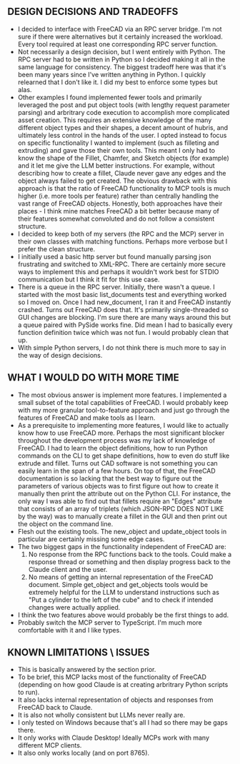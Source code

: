## DESIGN DECISIONS AND TRADEOFFS
- I decided to interface with FreeCAD via an RPC server bridge. I'm not sure if there were alternatives but it certainly increased the workload. Every tool required at least one corresponding RPC server function.
- Not necessarily a design decision, but I went entirely with Python. The RPC server had to be written in Python so I decided making it all in the same language for consistency. The biggest tradeoff here was that it's been many years since I've written anything in Python. I quickly relearned that I don't like it. I did my best to enforce some types but alas.
- Other examples I found implemented fewer tools and primarily leveraged the post and put object tools (with lengthy request parameter parsing) and arbritrary code execution to accomplish more complicated asset creation. This requires an extensive knowledge of the many different object types and their shapes, a decent amount of hubris, and ultimately less control in the hands of the user. I opted instead to focus on specific functionality I wanted to implement (such as filleting and extruding) and gave those their own tools. This meant I only had to know the shape of the Fillet, Chamfer, and Sketch objects (for example) and it let me give the LLM better instructions. For example, without describing how to create a fillet, Claude never gave any edges and the object always failed to get created. The obvious drawback with this approach is that the ratio of FreeCAD functionality to MCP tools is much higher (i.e. more tools per feature) rather than centrally handling the vast range of FreeCAD objects. Honestly, both approaches have their places - I think mine matches FreeCAD a bit better because many of their features somewhat convoluted and do not follow a consistent structure.
- I decided to keep both of my servers (the RPC and the MCP) server in their own classes with matching functions. Perhaps more verbose but I prefer the clean structure.
- I initially used a basic http server but found manually parsing json frustrating and switched to XML-RPC. There are certainly more secure ways to implement this and perhaps it wouldn't work best for STDIO communication but I think it fit for this use case.
- There is a queue in the RPC server. Initially, there wasn't a queue. I started with the most basic list_documents test and everything worked so I moved on. Once I had new_document, I ran it and FreeCAD instantly crashed. Turns out FreeCAD does that. It's primarily single-threaded so GUI changes are blocking. I'm sure there are many ways around this but a queue paired with PySide works fine. Did mean I had to basically every function definition twice which was not fun. I would probably clean that up.
- With simple Python servers, I do not think there is much more to say in the way of design decisions.

## WHAT I WOULD DO WITH MORE TIME
- The most obvious answer is implement more features. I implemented a small subset of the total capabilities of FreeCAD. I would probably keep with my more granular tool-to-feature approach and just go through the features of FreeCAD and make tools as I learn.
- As a prerequisite to implementing more features, I would like to actually know how to use FreeCAD more. Perhaps the most significant blocker throughout the development process was my lack of knowledge of FreeCAD. I had to learn the object definitions, how to run Python commands on the CLI to get shape definitions, how to even do stuff like extrude and fillet. Turns out CAD software is not something you can easily learn in the span of a few hours. On top of that, the FreeCAD documentation is so lacking that the best way to figure out the parameters of various objects was to first figure out how to create it manually then print the attribute out on the Python CLI. For instance, the only way I was able to find out that fillets require an "Edges" attribute that consists of an array of triplets (which JSON-RPC DOES NOT LIKE by the way) was to manually create a fillet in the GUI and then print out the object on the command line.
- Flesh out the existing tools. The new_object and update_object tools in particular are certainly missing some edge cases.
- The two biggest gaps in the functionality independent of FreeCAD are:
    1. No response from the RPC functions back to the tools. Could make a response thread or something and then display progress back to the Claude client and the user.
    2. No means of getting an internal representation of the FreeCAD document. Simple get_object and get_objects tools would be extremely helpful for the LLM to understand instructions such as "Put a cylinder to the left of the cube" and to check if intended changes were actually applied.
- I think the two features above would probably be the first things to add.
- Probably switch the MCP server to TypeScript. I'm much more comfortable with it and I like types.
 
## KNOWN LIMITATIONS \ ISSUES
- This is basically answered by the section prior.
- To be brief, this MCP lacks most of the functionality of FreeCAD (depending on how good Claude is at creating arbritrary Python scripts to run).
- It also lacks internal representation of objects and responses from FreeCAD back to Claude.
- It is also not wholly consistent but LLMs never really are.
- I only tested on Windows because that's all I had so there may be gaps there.
- It only works with Claude Desktop! Ideally MCPs work with many different MCP clients.
- It also only works locally (and on port 8765).

